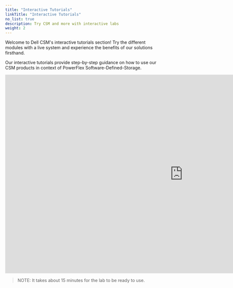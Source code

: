 ```yaml
---
title: "Interactive Tutorials"
linkTitle: "Interactive Tutorials"
no_list: true
description: Try CSM and more with interactive labs
weight: 2
---
```

Welcome to Dell CSM's interactive tutorials section! Try the different modules with a live system and experience the benefits of our solutions firsthand.

Our interactive tutorials provide step-by-step guidance on how to use our CSM products in context of PowerFlex Software-Defined-Storage.

<iframe width="1140" height="640" sandbox="allow-forms allow-modals allow-popups allow-same-origin allow-scripts" src="https://play.instruqt.com/embed/dell/tracks/csm-quickstart?token=em_hdpeUhrpwfrkPUoo" style="border: 0;"></iframe>


> NOTE: It takes about 15 minutes for the lab to be ready to use.
